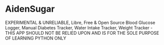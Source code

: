 # AidenSugar
EXPERIMENTAL & UNRELIABLE, Libre, Free & Open Source Blood Glucose Logger, Manual Diabetes Tracker, Water Intake Tracker, Weight Tracker - THIS APP SHOULD NOT BE RELIED UPON AND IS FOR THE SOLE PURPOSE OF LEARNING PYTHON ONLY
